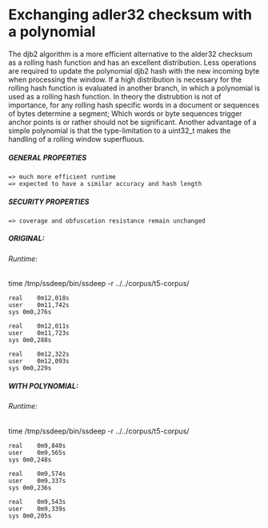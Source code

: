 # Exchanging adler32 checksum with a polynomial
The djb2 algorithm is a more efficient alternative to the alder32 checksum as a rolling hash function and has an excellent distribution. Less operations are required to update the polynomial djb2 hash with the new incoming byte when processing the window. If a high distribution is necessary for the rolling hash function is evaluated in another branch, in which a polynomial is used as a rolling hash function. In theory the distrubtion is not of importance, for any rolling hash specific words in a document or sequences of bytes determine a segment; Which words or byte sequences trigger anchor points is or rather should not be significant. Another advantage of a simple polynomial is that the type-limitation to a uint32_t makes the handling of a rolling window superfluous.

##### GENERAL PROPERTIES
    => much more efficient runtime
    => expected to have a similar accuracy and hash length

##### SECURITY PROPERTIES
    => coverage and obfuscation resistance remain unchanged

##### ORIGINAL:
###### Runtime:
time /tmp/ssdeep/bin/ssdeep -r ../../corpus/t5-corpus/

	real	0m12,018s
	user	0m11,742s
	sys	0m0,276s

	real	0m12,011s
	user	0m11,723s
	sys	0m0,288s

	real	0m12,322s
	user	0m12,093s
	sys	0m0,229s


##### WITH POLYNOMIAL:
###### Runtime:
time /tmp/ssdeep/bin/ssdeep -r ../../corpus/t5-corpus/

	real	0m9,840s
	user	0m9,565s
	sys	0m0,248s

	real	0m9,574s
	user	0m9,337s
	sys	0m0,236s

	real	0m9,543s
	user	0m9,339s
	sys	0m0,205s


